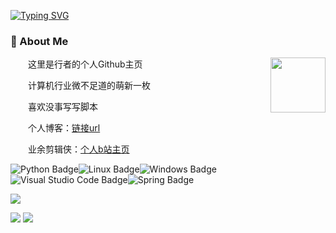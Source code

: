 <a href="https://git.io/typing-svg"><img src="https://readme-typing-svg.demolab.com?font=Jersey+15&size=50&pause=1000&color=F7F7F7&background=0B00FF&center=true&vCenter=true&random=true&width=435&lines=Hi%2C+this+is+kenger" alt="Typing SVG" /></a>

### 🤺 About Me

<img align="right" width="88" src="https://blog.kenger.work/images/avatar.png" />

<p>&emsp;&emsp;这里是行者的个人Github主页</p>
<p>&emsp;&emsp;计算机行业微不足道的萌新一枚</p>
<p>&emsp;&emsp;喜欢没事写写脚本</p>
<p>&emsp;&emsp;个人博客：<a href="https://blog.kenger.work/">链接url</a></p>
<p>&emsp;&emsp;业余剪辑侠：<a href="https://space.bilibili.com/343042358">个人b站主页</a></p>

![Python Badge](https://img.shields.io/badge/Python-3776AB?logo=python&logoColor=fff&style=flat)![Linux Badge](https://img.shields.io/badge/Linux-FCC624?logo=linux&logoColor=000&style=flat)![Windows Badge](https://img.shields.io/badge/Windows-0078D6?logo=windows&logoColor=fff&style=flat)![Visual Studio Code Badge](https://img.shields.io/badge/Visual%20Studio%20Code-007ACC?logo=visualstudiocode&logoColor=fff&style=flat)![Spring Badge](https://img.shields.io/badge/Spring-6DB33F?logo=spring&logoColor=fff&style=flat)



![](https://github-readme-stats.vercel.app/api?username=kengerlwl)

<!-- Wakatime Graph-->




<picture>
  <source media="(prefers-color-scheme: dark)" srcset="https://cdn.jsdelivr.net/gh/kengerlwl/kengerlwl/profile-3d-contrib/profile-night-rainbow.svg" />
  <source media="(prefers-color-scheme: light)" srcset="https://cdn.jsdelivr.net/gh/kengerlwl/kengerlwl/profile-3d-contrib/profile-gitblock.svg" />
  <img src="https://cdn.jsdelivr.net/gh/kengerlwl/kengerlwl/profile-3d-contrib/profile-night-rainbow.svg" />
</picture>

  <img src="https://cdn.jsdelivr.net/gh/kengerlwl/kengerlwl/profile-3d-contrib/profile-night-rainbow.svg" />